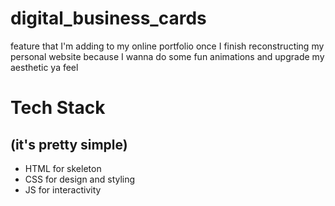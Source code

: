 # digital_business_cards
feature that I'm adding to my online portfolio once I finish reconstructing my personal website because I wanna do some fun animations and upgrade my aesthetic ya feel
# Tech Stack 
## (it's pretty simple)
- HTML for skeleton
- CSS for design and styling
- JS for interactivity
